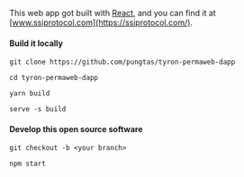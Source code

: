 This web app got built with [React](https://reactjs.org/), and you can find it at [www.ssiprotocol.com](https://ssiprotocol.com/).

#### Build it locally

```
git clone https://github.com/pungtas/tyron-permaweb-dapp
```

```
cd tyron-permaweb-dapp
```

```
yarn build
```

```
serve -s build
```

#### Develop this open source software

```
git checkout -b <your branch>
```

```
npm start
```
